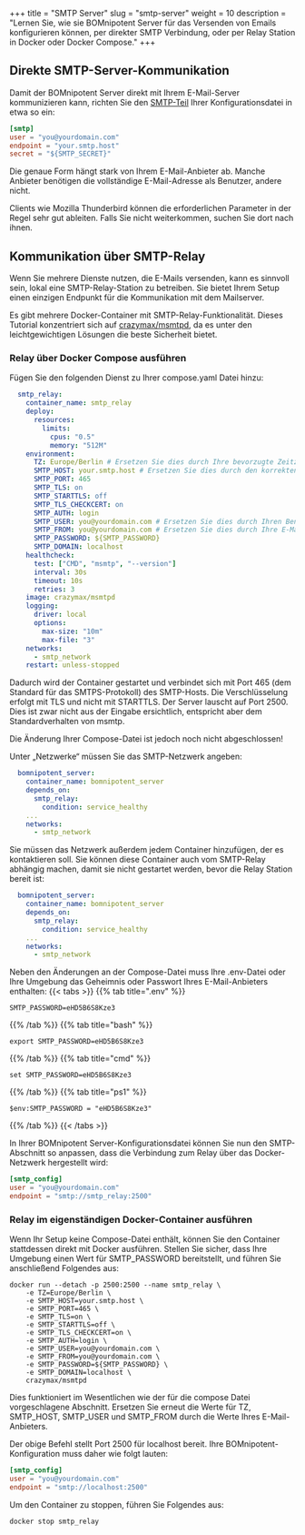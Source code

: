 +++
title = "SMTP Server"
slug = "smtp-server"
weight = 10
description = "Lernen Sie, wie sie BOMnipotent Server für das Versenden von Emails konfigurieren können, per direkter SMTP Verbindung, oder per Relay Station in Docker oder Docker Compose."
+++

## Direkte SMTP-Server-Kommunikation

Damit der BOMnipotent Server direkt mit Ihrem E-Mail-Server kommunizieren kann, richten Sie den [SMTP-Teil](/de/server/configuration/required/smtp/) Ihrer Konfigurationsdatei in etwa so ​​ein:
```toml
[smtp]
user = "you@yourdomain.com"
endpoint = "your.smtp.host"
secret = "${SMTP_SECRET}"
```
Die genaue Form hängt stark von Ihrem E-Mail-Anbieter ab. Manche Anbieter benötigen die vollständige E-Mail-Adresse als Benutzer, andere nicht.

Clients wie Mozilla Thunderbird können die erforderlichen Parameter in der Regel sehr gut ableiten. Falls Sie nicht weiterkommen, suchen Sie dort nach ihnen.

## Kommunikation über SMTP-Relay

Wenn Sie mehrere Dienste nutzen, die E-Mails versenden, kann es sinnvoll sein, lokal eine SMTP-Relay-Station zu betreiben. Sie bietet Ihrem Setup einen einzigen Endpunkt für die Kommunikation mit dem Mailserver.

Es gibt mehrere Docker-Container mit SMTP-Relay-Funktionalität. Dieses Tutorial konzentriert sich auf [crazymax/msmtpd](https://github.com/crazy-max/docker-msmtpd), da es unter den leichtgewichtigen Lösungen die beste Sicherheit bietet.

### Relay über Docker Compose ausführen

Fügen Sie den folgenden Dienst zu Ihrer compose.yaml Datei hinzu:
``` yaml
  smtp_relay:
    container_name: smtp_relay
    deploy:
      resources:
        limits:
          cpus: "0.5"
          memory: "512M"
    environment:
      TZ: Europe/Berlin # Ersetzen Sie dies durch Ihre bevorzugte Zeitzone
      SMTP_HOST: your.smtp.host # Ersetzen Sie dies durch den korrekten Endpunkt
      SMTP_PORT: 465
      SMTP_TLS: on
      SMTP_STARTTLS: off
      SMTP_TLS_CHECKCERT: on
      SMTP_AUTH: login
      SMTP_USER: you@yourdomain.com # Ersetzen Sie dies durch Ihren Benutzernamen
      SMTP_FROM: you@yourdomain.com # Ersetzen Sie dies durch Ihre E-Mail-Adresse
      SMTP_PASSWORD: ${SMTP_PASSWORD}
      SMTP_DOMAIN: localhost
    healthcheck:
      test: ["CMD", "msmtp", "--version"]
      interval: 30s
      timeout: 10s
      retries: 3
    image: crazymax/msmtpd
    logging:
      driver: local
      options:
        max-size: "10m"
        max-file: "3"
    networks:
      - smtp_network
    restart: unless-stopped
```

Dadurch wird der Container gestartet und verbindet sich mit Port 465 (dem Standard für das SMTPS-Protokoll) des SMTP-Hosts. Die Verschlüsselung erfolgt mit TLS und nicht mit STARTTLS. Der Server lauscht auf Port 2500. Dies ist zwar nicht aus der Eingabe ersichtlich, entspricht aber dem Standardverhalten von msmtp.

Die Änderung Ihrer Compose-Datei ist jedoch noch nicht abgeschlossen!

Unter „Netzwerke“ müssen Sie das SMTP-Netzwerk angeben:
``` YAML
  bomnipotent_server:
    container_name: bomnipotent_server
    depends_on:
      smtp_relay:
        condition: service_healthy
    ...
    networks:
      - smtp_network
```

Sie müssen das Netzwerk außerdem jedem Container hinzufügen, der es kontaktieren soll. Sie können diese Container auch vom SMTP-Relay abhängig machen, damit sie nicht gestartet werden, bevor die Relay Station bereit ist:
``` YAML
  bomnipotent_server:
    container_name: bomnipotent_server
    depends_on:
      smtp_relay:
        condition: service_healthy
    ...
    networks:
      - smtp_network
```

Neben den Änderungen an der Compose-Datei muss Ihre .env-Datei oder Ihre Umgebung das Geheimnis oder Passwort Ihres E-Mail-Anbieters enthalten:
{{< tabs >}}
{{% tab title=".env" %}}
```
SMTP_PASSWORD=eHD5B6S8Kze3
```
{{% /tab %}}
{{% tab title="bash" %}}
```
export SMTP_PASSWORD=eHD5B6S8Kze3
```
{{% /tab %}}
{{% tab title="cmd" %}}
```
set SMTP_PASSWORD=eHD5B6S8Kze3
```
{{% /tab %}}
{{% tab title="ps1" %}}
```
$env:SMTP_PASSWORD = "eHD5B6S8Kze3"
```
{{% /tab %}}
{{< /tabs >}}

In Ihrer BOMnipotent Server-Konfigurationsdatei können Sie nun den SMTP-Abschnitt so anpassen, dass die Verbindung zum Relay über das Docker-Netzwerk hergestellt wird:
``` toml
[smtp_config]
user = "you@yourdomain.com"
endpoint = "smtp://smtp_relay:2500"
```

### Relay im eigenständigen Docker-Container ausführen

Wenn Ihr Setup keine Compose-Datei enthält, können Sie den Container stattdessen direkt mit Docker ausführen. Stellen Sie sicher, dass Ihre Umgebung einen Wert für SMTP_PASSWORD bereitstellt, und führen Sie anschließend Folgendes aus:
```
docker run --detach -p 2500:2500 --name smtp_relay \
    -e TZ=Europe/Berlin \
    -e SMTP_HOST=your.smtp.host \
    -e SMTP_PORT=465 \
    -e SMTP_TLS=on \
    -e SMTP_STARTTLS=off \
    -e SMTP_TLS_CHECKCERT=on \
    -e SMTP_AUTH=login \
    -e SMTP_USER=you@yourdomain.com \
    -e SMTP_FROM=you@yourdomain.com \
    -e SMTP_PASSWORD=${SMTP_PASSWORD} \
    -e SMTP_DOMAIN=localhost \
    crazymax/msmtpd
```
Dies funktioniert im Wesentlichen wie der für die compose Datei vorgeschlagene Abschnitt. Ersetzen Sie erneut die Werte für TZ, SMTP_HOST, SMTP_USER und SMTP_FROM durch die Werte Ihres E-Mail-Anbieters.

Der obige Befehl stellt Port 2500 für localhost bereit. Ihre BOMnipotent-Konfiguration muss daher wie folgt lauten:
``` toml
[smtp_config]
user = "you@yourdomain.com"
endpoint = "smtp://localhost:2500"
```

Um den Container zu stoppen, führen Sie Folgendes aus:
```
docker stop smtp_relay
```
